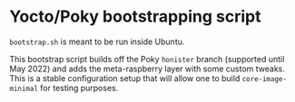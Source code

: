 # Yocto/Poky bootstrapping script

`bootstrap.sh` is meant to be run inside Ubuntu.

This bootstrap script builds off the Poky `honister` branch (supported until May 2022) and adds the meta-raspberry layer with some custom tweaks. This is a stable configuration setup that will allow one to build `core-image-minimal` for testing purposes.
